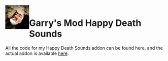 <img src="icon.jpg?raw=true" width="75" align="left">

# Garry's Mod Happy Death Sounds
All the code for my Happy Death Sounds addon can be found here, and the actual addon is available [here](https://steamcommunity.com/sharedfiles/filedetails/?id=407579727).
